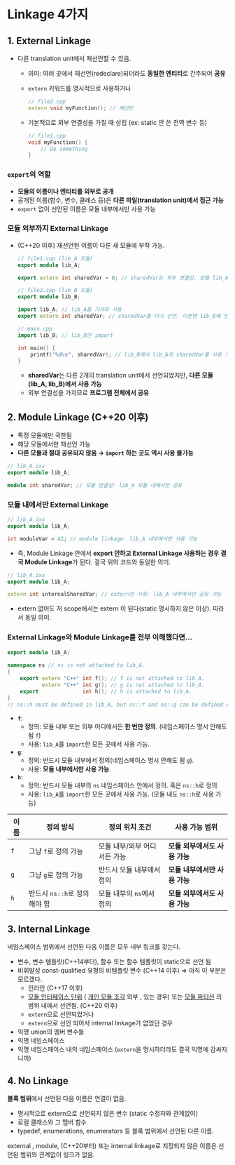 # Linkage 4가지

## 1. External Linkage

- 다른 translation unit에서 재선언할 수 있음.
    - 의미: 여러 곳에서 재선언(redeclare)되더라도 **동일한 엔티티**로 간주되어 **공유**
    - `extern` 키워드를 명시적으로 사용하거나
        
        ```cpp
        // file2.cpp
        extern void myFunction(); // 재선언
        ```
        
    - 기본적으로 외부 연결성을 가질 때 성립 (ex: static 안 쓴 전역 변수 등)
        
        ```cpp
        // file1.cpp
        void myFunction() {
            // Do something
        }
        ```
        

### `export`의 역할

- **모듈의 이름이나 엔티티를 외부로 공개**
- 공개된 이름(함수, 변수, 클래스 등)은 **다른 파일(translation unit)에서 접근 가능**
- `export` 없이 선언된 이름은 모듈 내부에서만 사용 가능

### 모듈 외부까지 External Linkage

- (C++20 이후) 재선언된 이름이 다른 새 모듈에 부착 가능.
    
    ```cpp
    // file1.cpp (lib_A 모듈)
    export module lib_A;
    
    export extern int sharedVar = 0; // sharedVar는 외부 연결성. 모듈 lib_A에서 선언됨.
    ```
    
    ```cpp
    // file2.cpp (lib_B 모듈)
    export module lib_B;
    
    import lib_A; // lib_A를 가져와 사용
    export extern int sharedVar; // sharedVar를 다시 선언. 이번엔 lib_B에 연결됨.
    ```
    
    ```cpp
    // main.cpp
    import lib_B; // lib_B만 import
    
    int main() {
        printf("%d\n", sharedVar); // lib_B에서 lib_A의 sharedVar를 사용 가능
    }
    ```
    
    - **sharedVar**는 다른 2개의 translation unit에서 선언되었지만, **다른 모듈(lib_A, lib_B)에서 사용 가능**
    - 외부 연결성을 가지므로 **프로그램 전체에서 공유**

## 2. Module Linkage (C++20 이후)

- 특정 모듈에만 국한됨
- 해당 모듈에서만 재선언 가능
- **다른 모듈과 절대 공유되지 않음 → `import` 하는 곳도 역시 사용 불가능**

```cpp
// lib_A.ixx
export module lib_A;

module int sharedVar; // 모듈 연결성: lib_A 모듈 내에서만 공유
```

### 모듈 내에서만 External Linkage

```cpp
// lib_A.ixx
export module lib_A;

int moduleVar = 42; // module linkage: lib_A 내부에서만 사용 가능

```

- 즉, Module Linkage 안에서 **export 안하고 External Linkage 사용하는 경우** **결국 Module Linkage**가 된다. 결국 위의 코드와 동일한 의미.

```cpp
// lib_A.ixx
export module lib_A;

extern int internalSharedVar; // extern만 사용: lib_A 내부에서만 공유 가능
```

- extern 없어도 저 scope에서는 extern 이 된다(static 명시하지 않은 이상). 따라서 동일 의미.

### External Linkage와 Module Linkage를 전부 이해했다면…

```cpp
export module lib_A;
 
namespace ns // ns is not attached to lib_A.
{
    export extern "C++" int f(); // f is not attached to lib_A.
           extern "C++" int g(); // g is not attached to lib_A.
    export              int h(); // h is attached to lib_A.
}
// ns::h must be defined in lib_A, but ns::f and ns::g can be defined elsewhere
```

- **`f`**:
    - 정의: 모듈 내부 또는 외부 어디에서든 **한 번만 정의**. (네임스페이스 명시 안해도 됨 `f`)
    - 사용: `lib_A`를 `import`한 모든 곳에서 사용 가능.
- **`g`**:
    - 정의: 반드시 모듈 내부에서 정의(네임스페이스 명시 안해도 됨 `g`).
    - 사용: **모듈 내부에서만 사용 가능**.
- **`h`**:
    - 정의: 반드시 모듈 내부의 `ns` 네임스페이스 안에서 정의. 혹은 `ns::h`로 정의
    - 사용: `lib_A`를 `import`한 모든 곳에서 사용 가능. (모듈 내도 `ns::h`로 사용 가능)

| 이름 | 정의 방식 | 정의 위치 조건 | 사용 가능 범위 |
| --- | --- | --- | --- |
| `f` | 그냥 `f`로 정의 가능 | 모듈 내부/외부 어디서든 가능 | **모듈 외부에서도 사용 가능** |
| `g` | 그냥 `g`로 정의 가능 | 반드시 모듈 내부에서 정의 | **모듈 내부에서만 사용 가능** |
| `h` | 반드시 `ns::h`로 정의해야 함 | 모듈 내부의 `ns`에서 정의 | **모듈 외부에서도 사용 가능** |

## 3. Internal Linkage

네임스페이스 범위에서 선언된 다음 이름은 모두 내부 링크를 갖는다.

- 변수, 변수 템플릿(C++14부터), 함수 또는 함수 템플릿이 static으로 선언 됨
- 비휘발성 const-qualified 유형의 비템플릿 변수 (C++14 이후) ⇒ 아직 이 부분은 모르겠다.
    - 인라인 (C++17 이후)
    - [모듈 인터페이스 단위](https://en.cppreference.com/w/cpp/language/modules#Module_declarations) ( [개인 모듈 조각](https://en.cppreference.com/w/cpp/language/modules#Private_module_fragment) 외부 , 있는 경우) 또는 [모듈 파티션](https://en.cppreference.com/w/cpp/language/modules#Module_partitions) 의 범위 내에서 선언됨. (C++20 이후)
    - `extern`으로 선언되었거나
    - `extern`으로 선언 되어서 internal linkage가 없었던 경우
- 익명 union의 멤버 변수들
- 익명 네임스페이스
- 익명 네임스페이스 내의 네임스페이스 (`extern`을 명시하더라도 결국 익명에 감싸지니까)

## 4. No Linkage

**블록 범위**에서 선언된 다음 이름은 연결이 없음.

- 명시적으로 extern으로 선언되지 않은 변수 (static 수정자와 관계없이)
- 로컬 클래스와 그 멤버 함수
- typedef, enumerations, enumerators 등 블록 범위에서 선언된 다른 이름.

external , module, (C++20부터) 또는 internal linkage로 지정되지 않은 이름은 선언된 범위와 관계없이 링크가 없음.